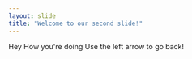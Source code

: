 ```yaml
---
layout: slide
title: "Welcome to our second slide!"
---
```

Hey How you're doing
Use the left arrow to go back!
